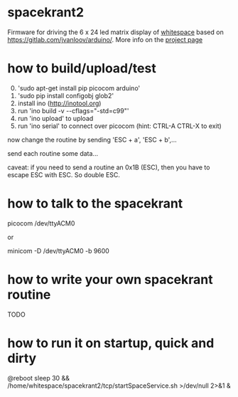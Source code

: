 # spacekrant2
Firmware for driving the 6 x 24 led matrix display of [whitespace](https://0x21.be) based on https://gitlab.com/jvanloov/arduino/.
More info on the [project page](https://0x21.be/index.php/spacekrant)

# how to build/upload/test
0. 'sudo apt-get install pip picocom arduino'
1. 'sudo pip install configobj glob2'
2. install ino (http://inotool.org)
3. run 'ino build -v --cflags="-std=c99"'
4. run 'ino upload' to upload
5. run 'ino serial' to connect over picocom (hint: CTRL-A CTRL-X to exit)

now change the routine by sending 'ESC + a', 'ESC + b',...

send each routine some data...

caveat: if you need to send a routine an 0x1B (ESC), then you have to escape ESC with ESC. So double ESC.

# how to talk to the spacekrant

picocom /dev/ttyACM0

or

minicom -D /dev/ttyACM0 -b 9600

# how to write your own spacekrant routine 

TODO

# how to run it on startup, quick and dirty

@reboot sleep 30 && /home/whitespace/spacekrant2/tcp/startSpaceService.sh >/dev/null 2>&1 &
